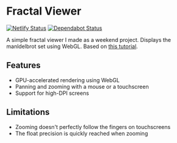 # Fractal Viewer

[![Netlify Status](https://api.netlify.com/api/v1/badges/36da7742-415f-4f65-a382-2047fe7cbd4d/deploy-status)](https://app.netlify.com/sites/fractal-viewer/deploys)
[![Dependabot Status](https://api.dependabot.com/badges/status?host=github&repo=maxencefrenette/fractal-viewer)](https://dependabot.com)

A simple fractal viewer I made as a weekend project. Displays the manldelbrot
set using WebGL. Based on
[this tutorial](https://gpfault.net/posts/mandelbrot-webgl.txt.html).

## Features

- GPU-accelerated rendering using WebGL
- Panning and zooming with a mouse or a touchscreen
- Support for high-DPI screens

## Limitations

- Zooming doesn't perfectly follow the fingers on touchscreens
- The float precision is quickly reached when zooming
